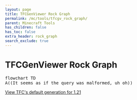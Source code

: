 ```yaml
---
layout: page
title: TFCGenViewer Rock Graph
permalink: /mc/tools/tfcgv_rock_graph/
parent: Minecraft Tools
has_children: false
has_toc: false
extra_header: rock_graph
search_exclude: true
---
```


<body onload="parse()"></body>

# TFCGenViewer Rock Graph

<style>
pre.mermaid#mermaid_graph > svg g.clusters > g.cluster > rect {
    fill: transparent;
    stroke: transparent;
}
</style>

<pre class="mermaid" id="mermaid_graph">
flowchart TD
A((It seems as if the query was malformed, uh oh))
</pre>

<a href="?{% include rock_default.txt %}">View TFC's default generation for 1.21</a>
